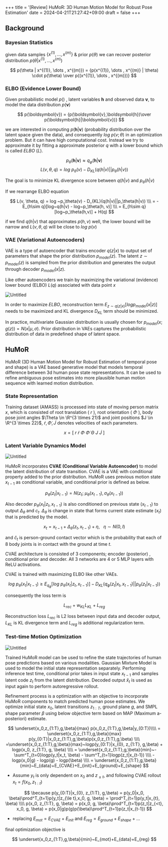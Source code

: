 +++
title = '[Review] HuMoR: 3D Human Motion Model for Robust Pose Estimation'
date = 2024-04-21T21:27:42+09:00
draft = false
+++

## Background

### Bayesian Statistics

given data samples $\{ x^{(1)}, \dots , x^{(m)} \}$ & prior $p(\theta )$ we can recover posterior distribution $p(\theta | x^{(1)}, \dots , x^{(m)})$

$$
p(\theta | x^{(1)}, \dots , x^{(m)}) = {p(x^{(1)}, \dots , x^{(m)} | \theta) \cdot p(\theta) \over p((x^{(1)}, \dots , x^{(m)})}
$$

### ELBO (Evidence Lower Bound)

Given probabilistic model $p()$ , latent variables $\boldsymbol{h}$ and observed data $\boldsymbol{v}$, to model the data distribution $p(\boldsymbol{v})$ 

$$
p(\boldsymbol{v}) = {p(\boldsymbol{v},\boldsymbol{h})\over p(\boldsymbol{h}|\boldsymbol{v})}
$$

 we are interested in computing  $p(\boldsymbol{h}|\boldsymbol{v})$ (probability distribution over the latent space given the data), and consequently $log ~p(v;\theta)$ in an optimization problem. But it can have high computational cost. Instead we try to approximate it by fitting a approximate posterior $q$ with a lower bound which is called *ELBO* ($L$).

$$
p_{\theta}(\boldsymbol{h}|\boldsymbol{v}) \approx q_{\varphi}(\boldsymbol{h}|\boldsymbol{v}) 
$$
$$
L(v, \theta, q) = log ~p_{\theta}(v) - D_{KL}(q(h|v)||p_{\theta}(h|v))
$$

The goal is to minimize KL divergence score between $q(h|v)$ and $p_\theta(h|v)$

If we rearrange ELBO equation

$$
L(v, \theta, q) = log ~p_\theta(v) - D_{KL}(q(h|v)||p_\theta(h|v)) \\\ 
= - E_{h\sim q}[log~q(h|v) - log~p_\theta(h, v)] \\\ 
= E_{h\sim q}[log~p_\theta(h,v)] + H(q)
$$

if we find $q(h|v)$  that approximates $p(h,v)$  well, the lower bound will be narrow and $L(v, \theta, q)$ will be close to $log~p(v)$

### VAE (Variational Autoencoders)

VAE is a type of autoencoder that trains encoder $q(z|x)$ to output set of parameters that shape the prior distribution $p_{model}(z)$. The latent $z \sim p_{model}(z)$ is sampled from the prior distribution and generates the output through decoder $p_{model}(x|z)$. 

Like other autoencoders we train by maximizing the variational (evidence) lower bound (ELBO) $L(q)$ associated with data point $x$

![Untitled](/humorimages/Untitled.png)

In order to maximize *ELBO*, reconstruction term $E_{z\sim q(z|x)}[log p_{model}(x|z)]$ needs to be maximized and KL divergence $D_{KL}$ term should be minimized.

In practice, multivariate Gaussian distribution is usually chosen for $p_{model}(x; g(z)) = N(x|\mu, \sigma)$. Prior distribution in VAEs captures the probabilistic distribution of data in predefined shape of latent space. 

## HuMoR

HuMoR (3D Human Motion Model for Robust Estimation of temporal pose and shape) is a VAE based generative model that models temporal difference between 3d human pose state representations. It can be used to refine ambiguous pose estimates into more plausible human motion sequence with learned motion distribution. 

### State Representation

Training dataset (AMASS) is processed into state of moving person matrix $x$, which is consisted of root translation ( $r$ ), root orientation ( $\Phi$ ), body pose joint angles $\Theta \in \R^{3 \times 21}$ and joint positions $J \in \R^{3 \times 22}$, $\dot{r}, \dot{\Phi}, \dot{J}$  denotes velocities of each parameters.

$$
x = [ ~r~ \dot{r}~\Phi~\dot{\Phi}~\Theta~J~\dot{J} ~]
$$

### Latent Variable Dynamics Model

![Untitled](/humorimages/Untitled%201.png)

HuMoR incorporates **CVAE (Conditional Variable Autoencoder)** to model the latent distribution of state transition. CVAE is a VAE with conditional property added to the prior distribution. HuMoR uses previous motion state $x_{t-1}$ as conditional variable, and conditional prior is defined as below.

$$
p_\theta (z_t|x_{t-1}) = N(z_t; ~\mu_\theta(x_{t-1}), \sigma_\theta(x_{t-1}))
$$

Also decoder $p_\theta(x_t|z_t, x_{t-1})$ is also conditioned on previous state ($x_{t-1}$) to output $\Delta_\theta$ and $c_t$. $\Delta_\theta$ is change in state that forms current state estimate ($x_t$) that is predicted by the model. 

$$
x_{t} = x_{t-1} + \Delta_\theta(z_t, x_{t-1}) + \eta , ~~~ \eta \sim N(0, I)
$$

and $\hat{c}_t$ is person-ground contact vector which is the probability that each of 8 body joints is in contact with the ground at time $t$.

CVAE architecture is consisted of 3 components; encoder (posterior) , conditional prior and decoder. All 3 networks are 4 or 5 MLP layers with ReLU activations.

CVAE is trained with maximizing ELBO like other VAEs.

$$
log~p_\theta(x_t|x_{t-1}) \ge E_{q_\phi}[log~p_\theta(x_t|z_t,x_{t-1})] - D_{KL}(q_\phi(z_t|x_t, x_{t-1})||p_\theta(z_t|x_{t-1}))
$$

consequently the loss term is 

$$
L_{rec}+w_{KL}L_{KL}+L_{reg}
$$

Reconstruction loss $L_{rec}$ is L2 loss between input data and decoder output, $L_{KL}$ is KL divergence term and $L_{reg}$ is additional regularization term. 

### Test-time Motion Optimization

![Untitled](/humorimages/Untitled%202.png)

Trained HuMoR model can be used to refine the state trajectories of human pose predictions based on various modalities. Gaussian Mixture Model is used to model the initial state representation separately. Performing inference test time, conditional prior takes in input state $x_{t-1}$ and samples latent code $z_{t}$ from the latent distribution. Decoded output $\hat{x}_{t}$ is used as input again to perform autoregressive rollout.

Refinement process is a optimization with an objective to incorporate HuMoR components to match predicted human pose estimates. We optimize initial state $x_0$, latent transitions $z_{1:T}$, ground plane $g$, and SMPL shape parameter $\beta$ using below objective term based on MAP (Maximum a-posteriori) estimate.

$$
\underset{x_0,z_{1:T},g,\beta}{max} p(x_0,z_{1:T},g,\beta|y_{0:T})\\\\ 
= \underset{x_0,z_{1:T},g,\beta}{max} p(y_{0:T}|x_0,z_{1:T},g,\beta)p(x_0,z_{1:T},g,\beta) \\\\
=\underset{x_0,z_{1:T},g,\beta}{max}~logp(y_{0:T}|x_{0}, z_{1:T}, g,\beta) + logp(x_0, z_{1:T}, g, \beta) \\\\
= \underset{x_0,z_{1:T},g,\beta}{min}~-\sum^T_{t=0}logp(y_t|x_t, \beta) - \sum^T_{t=1}logp(z_t|x_{t-1}) \\\\ - logp(x_0|g) - logp(g) - logp(\beta) \\\\
= \underset{x_0,z_{1:T},g,\beta}{min}~E_{data}+E_{CVAE}+E_{init}+E_{ground}+E_{shape}
$$

- Assume $y_t$ is only dependent on $x_0$ and $z_{\le t}$, and following CVAE rollout $x_t = f(x_0, z_{1:t})$

$$
\because p(y_{0:T}|x_{0}, z_{1:T}, g,\beta) = p(y_0|x_0, \beta)\prod^T_{t=1}p(y_t|z_{\le t},x_0, g, \beta) = \prod^T_{t=1}p(y_t|x_{t}, \beta) \\\\
 p(x_0, z_{1:T}, g, \beta) = p(x_0, g, \beta)\prod^T_{t=1}p(z_t|z_{<t}, x_0, g, \beta) = p(x_0|g)p(g)p(\beta)\prod^T_{t=1}p(z_t|x_{t-1}) 
$$

- replacing $E_{mot} = E_{CVAE} + E_{init}$ and $E_{reg} = E_{ground} + E_{shape} + ...$ 

final optimization objective is

$$
\underset{x_0,z_{1:T},g,\beta}{min}~E_{mot}+E_{data}+E_{reg}
$$